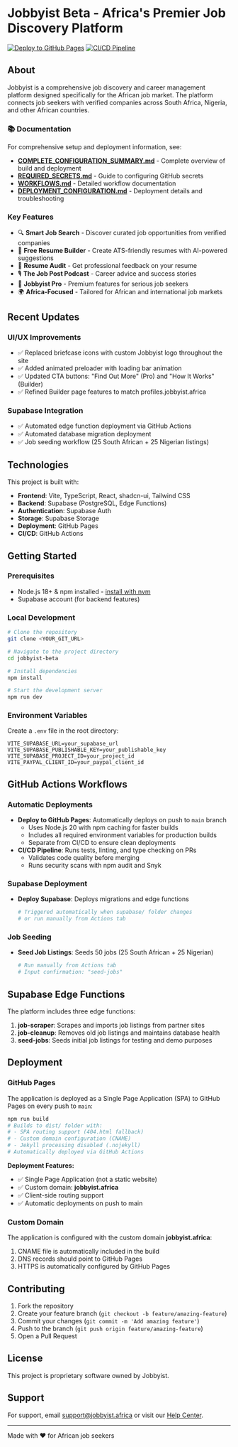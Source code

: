# Jobbyist Beta - Africa's Premier Job Discovery Platform

[![Deploy to GitHub Pages](https://github.com/jobbyist/jobbyist-beta/actions/workflows/deploy.yml/badge.svg)](https://github.com/jobbyist/jobbyist-beta/actions/workflows/deploy.yml)
[![CI/CD Pipeline](https://github.com/jobbyist/jobbyist-beta/actions/workflows/ci.yml/badge.svg)](https://github.com/jobbyist/jobbyist-beta/actions/workflows/ci.yml)

## About

Jobbyist is a comprehensive job discovery and career management platform designed specifically for the African job market. The platform connects job seekers with verified companies across South Africa, Nigeria, and other African countries.

### 📚 Documentation

For comprehensive setup and deployment information, see:
- **[COMPLETE_CONFIGURATION_SUMMARY.md](COMPLETE_CONFIGURATION_SUMMARY.md)** - Complete overview of build and deployment
- **[REQUIRED_SECRETS.md](REQUIRED_SECRETS.md)** - Guide to configuring GitHub secrets
- **[WORKFLOWS.md](WORKFLOWS.md)** - Detailed workflow documentation
- **[DEPLOYMENT_CONFIGURATION.md](DEPLOYMENT_CONFIGURATION.md)** - Deployment details and troubleshooting

### Key Features

- 🔍 **Smart Job Search** - Discover curated job opportunities from verified companies
- 📝 **Free Resume Builder** - Create ATS-friendly resumes with AI-powered suggestions
- 🎯 **Resume Audit** - Get professional feedback on your resume
- 🎙️ **The Job Post Podcast** - Career advice and success stories
- 💼 **Jobbyist Pro** - Premium features for serious job seekers
- 🌍 **Africa-Focused** - Tailored for African and international job markets

## Recent Updates

### UI/UX Improvements
- ✅ Replaced briefcase icons with custom Jobbyist logo throughout the site
- ✅ Added animated preloader with loading bar animation
- ✅ Updated CTA buttons: "Find Out More" (Pro) and "How It Works" (Builder)
- ✅ Refined Builder page features to match profiles.jobbyist.africa

### Supabase Integration
- ✅ Automated edge function deployment via GitHub Actions
- ✅ Automated database migration deployment
- ✅ Job seeding workflow (25 South African + 25 Nigerian listings)

## Technologies

This project is built with:

- **Frontend**: Vite, TypeScript, React, shadcn-ui, Tailwind CSS
- **Backend**: Supabase (PostgreSQL, Edge Functions)
- **Authentication**: Supabase Auth
- **Storage**: Supabase Storage
- **Deployment**: GitHub Pages
- **CI/CD**: GitHub Actions

## Getting Started

### Prerequisites

- Node.js 18+ & npm installed - [install with nvm](https://github.com/nvm-sh/nvm#installing-and-updating)
- Supabase account (for backend features)

### Local Development

```sh
# Clone the repository
git clone <YOUR_GIT_URL>

# Navigate to the project directory
cd jobbyist-beta

# Install dependencies
npm install

# Start the development server
npm run dev
```

### Environment Variables

Create a `.env` file in the root directory:

```env
VITE_SUPABASE_URL=your_supabase_url
VITE_SUPABASE_PUBLISHABLE_KEY=your_publishable_key
VITE_SUPABASE_PROJECT_ID=your_project_id
VITE_PAYPAL_CLIENT_ID=your_paypal_client_id
```

## GitHub Actions Workflows

### Automatic Deployments

- **Deploy to GitHub Pages**: Automatically deploys on push to `main` branch
  - Uses Node.js 20 with npm caching for faster builds
  - Includes all required environment variables for production builds
  - Separate from CI/CD to ensure clean deployments
- **CI/CD Pipeline**: Runs tests, linting, and type checking on PRs
  - Validates code quality before merging
  - Runs security scans with npm audit and Snyk

### Supabase Deployment

- **Deploy Supabase**: Deploys migrations and edge functions
  ```bash
  # Triggered automatically when supabase/ folder changes
  # or run manually from Actions tab
  ```

### Job Seeding

- **Seed Job Listings**: Seeds 50 jobs (25 South African + 25 Nigerian)
  ```bash
  # Run manually from Actions tab
  # Input confirmation: "seed-jobs"
  ```

## Supabase Edge Functions

The platform includes three edge functions:

1. **job-scraper**: Scrapes and imports job listings from partner sites
2. **job-cleanup**: Removes old job listings and maintains database health
3. **seed-jobs**: Seeds initial job listings for testing and demo purposes

## Deployment

### GitHub Pages

The application is deployed as a Single Page Application (SPA) to GitHub Pages on every push to `main`:

```sh
npm run build
# Builds to dist/ folder with:
# - SPA routing support (404.html fallback)
# - Custom domain configuration (CNAME)
# - Jekyll processing disabled (.nojekyll)
# Automatically deployed via GitHub Actions
```

**Deployment Features:**
- ✅ Single Page Application (not a static website)
- ✅ Custom domain: **jobbyist.africa**
- ✅ Client-side routing support
- ✅ Automatic deployments on push to main

### Custom Domain

The application is configured with the custom domain **jobbyist.africa**:
1. CNAME file is automatically included in the build
2. DNS records should point to GitHub Pages
3. HTTPS is automatically configured by GitHub Pages

## Contributing

1. Fork the repository
2. Create your feature branch (`git checkout -b feature/amazing-feature`)
3. Commit your changes (`git commit -m 'Add amazing feature'`)
4. Push to the branch (`git push origin feature/amazing-feature`)
5. Open a Pull Request

## License

This project is proprietary software owned by Jobbyist.

## Support

For support, email support@jobbyist.africa or visit our [Help Center](https://jobbyist.africa/help).

---

Made with ❤️ for African job seekers
